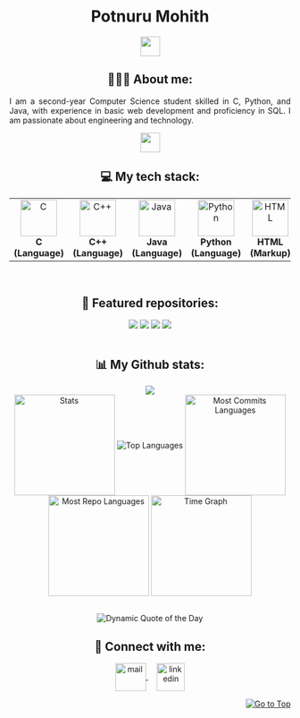 <h1 align="center">Potnuru Mohith</h1>
<p align="center">
   <img src="https://readme-typing-svg.demolab.com?font=Roboto+Slab&color=fe428e&size=30&center=true&vCenter=true&width=450&duration=1500&pause=1000&lines=Software+Engineer;Web+Developer;App-Development" width="auto" height="35"/>
</p>
<h2 align="center">👨🏻‍💻 About me:</h2>
<p align="justify">I am a second-year Computer Science student skilled in C, Python, and Java, with experience in basic web development and proficiency in SQL. I am passionate about engineering and technology.</p>
<p align="center">
   <img src="https://readme-typing-svg.demolab.com?font=Roboto+Slab&color=fe428e&size=30&center=true&vCenter=true&width=450&duration=1500&pause=1000&lines=Artificial+Intelligence;Machine+Learning;Data+Science" width="auto" height="35"/>
</p>
<!-- <p align="center">Currently learning -> Machine Learning</p>
<p align="center">Currently working on -> Private Projects</p>
<br> -->
<h2 align="center">💻 My tech stack:</h2>
<table align="center">
<tr>
   <td align="center"><img src="https://cdn.worldvectorlogo.com/logos/c-1.svg" alt="C" width="65" height="65"/><br><b>C (Language)</b></td>
   <td align="center"><img src="https://cdn.worldvectorlogo.com/logos/c.svg" alt="C++" width="65" height="65"/><br><b>C++ (Language)</b></td>
   <td align="center"><img src="https://cdn.worldvectorlogo.com/logos/java-14.svg" alt="Java" width="65" height="65"/><br><b>Java (Language)</b></td>
   <td align="center"><img src="https://cdn.worldvectorlogo.com/logos/python-5.svg" alt="Python" width="65" height="65"/><br><b>Python (Language)</b></td>
   <td align="center"><img src="https://cdn.worldvectorlogo.com/logos/html-1.svg" alt="HTML" width="65" height="65"/><br><b>HTML (Markup)</b></td>
   <td align="center"><img src="https://cdn.worldvectorlogo.com/logos/css-3.svg" alt="CSS" width="65" height="65"/><br><b>CSS (Stylesheet)</b></td>
   <td align="center"><img src="https://cdn.worldvectorlogo.com/logos/logo-javascript.svg" alt="JavaScript" width="65" height="65"/><br><b>JavaScript (Language)</b></td>
   <td align="center"><img src="https://cdn.worldvectorlogo.com/logos/nodejs-icon.svg" alt="NodeJS" width="65" height="65"/><br><b>Node JS (Runtime)</b></td>
   <td align="center"><img src="https://cdn.worldvectorlogo.com/logos/mongodb-icon-1-1.svg" alt="MongoDB" width="65" height="65"/><br><b>MongoDB (Database)</b></td>
</tr>
</table>
<br>
<h2 align="center">📕 Featured repositories:</h2>
<div align="center">
<a href="https://github.com/mohith789p/Data-Structures"><img src="https://github-readme-stats.vercel.app/api/pin/?username=mohith789p&repo=data-structures&theme=radical"></a>
<a href="https://github.com/mohith789p/Java-Lab-Programs"><img src="https://github-readme-stats.vercel.app/api/pin/?username=mohith789p&repo=java-lab-programs&theme=radical"></a>
<a href="https://github.com/mohith789p/Python-Lab-Programs"><img src="https://github-readme-stats.vercel.app/api/pin/?username=mohith789p&repo=python-lab-programs&theme=radical"></a>
<a href="https://github.com/mohith789p/SQL"><img src="https://github-readme-stats.vercel.app/api/pin/?username=mohith789p&repo=sql&theme=radical"></a>
</div>
<br>
<h2 align="center">📊 My Github stats:</h2>
<div align=center>
  <img src="https://github-profile-trophy.vercel.app/?username=mohith789p&row=2&column=3&theme=radical&margin-w=2&margin-h=2&no-frame=true"/>
</div>
<div align="center">
  <img align="center" src="http://github-profile-summary-cards.vercel.app/api/cards/stats?username=mohith789p&theme=radical" height="180em" alt="Stats"/>
  <img align="center" src="https://github-readme-stats.vercel.app/api/top-langs?username=mohith789p&hide_border=true&no-bg=true&no-frame=true&layout=compact&theme=radical&langs_count=8&hide=jupyter%20notebook,css" alt="Top Languages"/>
  <img align="center" src="http://github-profile-summary-cards.vercel.app/api/cards/most-commit-language?username=mohith789p&theme=radical&exclude=html,CSS,Jupyter%20Notebook" height="180em" alt="Most Commits Languages"/>
  <img align="center" src="http://github-profile-summary-cards.vercel.app/api/cards/repos-per-language?username=mohith789p&theme=radical&exclude=html,CSS,Jupyter%20Notebook" height="180em" alt="Most Repo Languages"/>
  <img align="center" src="http://github-profile-summary-cards.vercel.app/api/cards/productive-time?username=mohith789p&theme=radical&utcOffset=5.30" height="180em" alt="Time Graph"/>
</div>
<br>
<p align="center">
  <img src="https://quotes-github-readme.vercel.app/api?type=horizontal&theme=radical" alt="Dynamic Quote of the Day"/>
</p>
<h2 align="center">🔗 Connect with me:</h2>
<p align="center">
  <a href="mailto:mohith321p@gmail.com" target="_blank">
    <img align="center" src="https://cdn.worldvectorlogo.com/logos/official-gmail-icon-2020-.svg" alt="mail" height="50" width="55" />
  </a>
  &nbsp;&nbsp;&nbsp;
  <a href="https://www.linkedin.com/in/potnuru-mohith?utm_source=share&utm_campaign=share_via&utm_content=profile&utm_medium=android_app" target="_blank">
    <img align="center" src="https://cdn.worldvectorlogo.com/logos/linkedin-icon-3.svg" alt="linkedin" height="50" width="50" />
  </a>
</p>
<p align="right"><a href="#"><img src="https://img.shields.io/static/v1?label&message=Go+to+Top&color=0b6ab3&style=flat&logo" alt="Go to Top" /></a></p>
